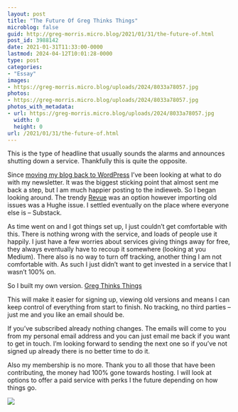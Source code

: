 ```yaml
---
layout: post
title: "The Future Of Greg Thinks Things"
microblog: false
guid: http://greg-morris.micro.blog/2021/01/31/the-future-of.html
post_id: 3988142
date: 2021-01-31T11:33:00-0000
lastmod: 2024-04-12T10:01:28-0000
type: post
categories:
- "Essay"
images:
- https://greg-morris.micro.blog/uploads/2024/8033a78057.jpg
photos:
- https://greg-morris.micro.blog/uploads/2024/8033a78057.jpg
photos_with_metadata:
- url: https://greg-morris.micro.blog/uploads/2024/8033a78057.jpg
  width: 0
  height: 0
url: /2021/01/31/the-future-of.html
---
```

<!--kg-card-begin: html--><p>This is the type of headline that usually sounds the alarms and announces shutting down a service. Thankfully this is quite the opposite.</p>
<p>Since <a href="/2021/01/28/i-didnt-want.html">moving my blog back to WordPress</a> I’ve been looking at what to do with my newsletter. It was the biggest sticking point that almost sent me back a step, but I am much happier posting to the indieweb. So I began looking around. The trendy <a href="https://www.getrevue.co">Revue</a> was an option however importing old issues was a Hughe issue. I settled eventually on the place where everyone else is – Substack.</p>
<p>As time went on and I got things set up, I just couldn’t get comfortable with this. There is nothing wrong with the service, and loads of people use it happily. I just have a few worries about services giving things away for free, they always eventually have to recoup it somewhere (looking at you Medium). There also is no way to turn off tracking, another thing I am not comfortable with. As such I just didn’t want to get invested in a service that I wasn’t 100% on.</p>
<p>So I built my own version. <a href="https://email.gr36.com">Greg Thinks Things</a></p>
<p>This will make it easier for signing up, viewing old versions and means I can keep control of everything from start to finish. No tracking, no third parties – just me and you like an email should be.</p>
<p>If you’ve subscribed already nothing changes. The emails will come to you from my personal email address and you can just email me back if you want to get in touch. I’m looking forward to sending the next one so if you’ve not signed up already there is no better time to do it.</p>
<p>Also my membership is no more. Thank you to all those that have been contributing, the money had 100% gone towards hosting. I will look at options to offer a paid service with perks I the future depending on how things go.</p>
<p><img src="uploads/2024/8033a78057.jpg" /></p>
<!--kg-card-end: html-->
